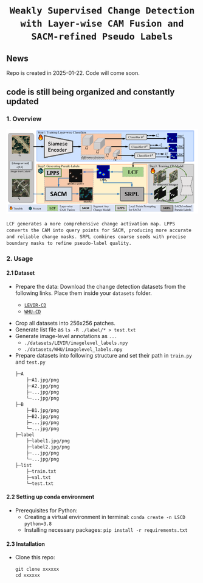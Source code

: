 # <p align=center>`Weakly Supervised Change Detection with Layer-wise CAM Fusion and SACM-refined Pseudo Labels`</p>


## News
Repo is created in 2025-01-22. Code will come soon.

## code is still being organized and constantly updated

### 1. Overview

<p align="center">
    <img src="assest/Overview.png"/> <br />
</p>

`LCF generates a more comprehensive change activation map. LPPS converts the CAM into query points for SACM, producing more accurate and reliable change masks. SRPL combines coarse seeds with precise boundary masks to refine pseudo-label quality.` <br>

### 2. Usage
#### 2.1 Dataset
+ Prepare the data:
    Download the change detection datasets from the following links. Place them inside your `datasets` folder.

    - [`LEVIR-CD`](https://www.dropbox.com/s/18fb5jo0npu5evm/LEVIR-CD256.zip?dl=0)
    - [`WHU-CD`](https://www.dropbox.com/s/r76a00jcxp5d3hl/WHU-CD-256.zip?dl=0)
- Crop all datasets into 256x256 patches.
- Generate list file as `ls -R ./label/* > test.txt`
- Generate image-level annotations as `...`
    - `./datasets/LEVIR/imagelevel_labels.npy`
    - `./datasets/WHU/imagelevel_labels.npy`
- Prepare datasets into following structure and set their path in `train.py` and `test.py`
  ```
  ├─A
      ├─A1.jpg/png
      ├─A2.jpg/png
      ├─...jpg/png
      └─...jpg/png
  ├─B
      ├─B1.jpg/png
      ├─B2.jpg/png
      ├─...jpg/png
      └─...jpg/png
  ├─label
      ├─label1.jpg/png
      ├─label2.jpg/png
      ├─...jpg/png
      └─...jpg/png
  ├─list
      ├─train.txt
      ├─val.txt
      └─test.txt
  ```
#### 2.2 Setting up conda environment
+ Prerequisites for Python:
    - Creating a virtual environment in terminal: `conda create -n LSCD python=3.8`
    - Installing necessary packages: `pip install -r requirements.txt `

#### 2.3 Installation
+ Clone this repo:
    ```shell
    git clone xxxxxx
    cd xxxxxx
    ```
